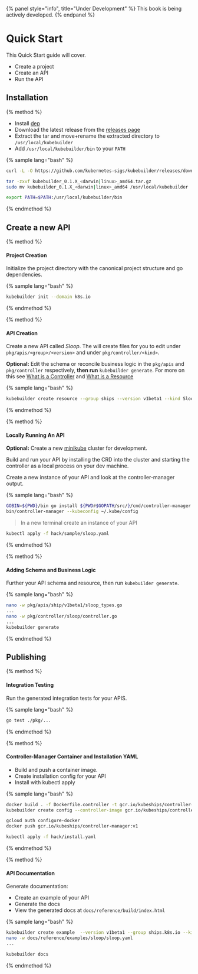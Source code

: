 {% panel style="info", title="Under Development" %}
This book is being actively developed.
{% endpanel %}

# Quick Start

This Quick Start guide will cover.

- Create a project
- Create an API
- Run the API

## Installation
{% method %}

- Install [dep](https://github.com/golang/dep)
- Download the latest release from the [releases page](https://github.com/kubernetes-sigs/kubebuilder/releases)
- Extract the tar and move+rename the extracted directory to `/usr/local/kubebuilder`
- Add `/usr/local/kubebuilder/bin` to your `PATH`

{% sample lang="bash" %}
```bash
curl -L -O https://github.com/kubernetes-sigs/kubebuilder/releases/download/v0.1.X/kubebuilder_0.1.X_<darwin|linux>_amd64.tar.gz

tar -zxvf kubebuilder_0.1.X_<darwin|linux>_amd64.tar.gz
sudo mv kubebuilder_0.1.X_<darwin|linux>_amd64 /usr/local/kubebuilder

export PATH=$PATH:/usr/local/kubebuilder/bin
```
{% endmethod %}

## Create a new API

{% method %}

#### Project Creation

Initialize the project directory with the canonical project structure and go dependencies.

{% sample lang="bash" %}
```bash
kubebuilder init --domain k8s.io
```
{% endmethod %}

{% method %}

#### API Creation

Create a new API called *Sloop*.  The will create files for you to edit under `pkg/apis/<group>/<version>` and under
`pkg/controller/<kind>`.

**Optional:** Edit the schema or reconcile business logic in the `pkg/apis` and `pkg/controller` respectively,
**then run** `kubebuilder generate`.  For more on this see [What is a Controller](basics/what_is_a_controller.md)
and [What is a Resource](basics/what_is_a_resource.md)

{% sample lang="bash" %}
```bash
kubebuilder create resource --group ships --version v1beta1 --kind Sloop
```
{% endmethod %}

{% method %}

#### Locally Running An API

**Optional:** Create a new [minikube](https://github.com/kubernetes/minikube) cluster for development.

Build and run your API by installing the CRD into the cluster and starting the controller as a local
process on your dev machine.

Create a new instance of your API and look at the controller-manager output.

{% sample lang="bash" %}
```bash
GOBIN=${PWD}/bin go install ${PWD#$GOPATH/src/}/cmd/controller-manager
bin/controller-manager --kubeconfig ~/.kube/config
```

> In a new terminal create an instance of your API

```bash
kubectl apply -f hack/sample/sloop.yaml
```
{% endmethod %}

{% method %}

#### Adding Schema and Business Logic

Further your API schema and resource, then run `kubebuilder generate`.

{% sample lang="bash" %}
```bash
nano -w pkg/apis/ship/v1beta1/sloop_types.go
...
nano -w pkg/controller/sloop/controller.go
...
kubebuilder generate
```
{% endmethod %}

## Publishing

{% method %}

#### Integration Testing

Run the generated integration tests for your APIS.

{% sample lang="bash" %}
```bash
go test ./pkg/...
```
{% endmethod %}

{% method %}

#### Controller-Manager Container and Installation YAML

- Build and push a container image.
- Create installation config for your API
- Install with kubectl apply

{% sample lang="bash" %}

```bash
docker build . -f Dockerfile.controller -t gcr.io/kubeships/controller-manager:v1
kubebuilder create config --controller-image gcr.io/kubeships/controller-manager:v1 --name kubeships
```

```bash
gcloud auth configure-docker
docker push gcr.io/kubeships/controller-manager:v1
```

```bash
kubectl apply -f hack/install.yaml
```
{% endmethod %}

{% method %}

#### API Documentation

Generate documentation:

- Create an example of your API
- Generate the docs
- View the generated docs at `docs/reference/build/index.html`

{% sample lang="bash" %}
```bash
kubebuilder create example  --version v1beta1 --group ships.k8s.io --kind Sloop
nano -w docs/reference/examples/sloop/sloop.yaml
...
```

```bash
kubebuilder docs
```
{% endmethod %}
